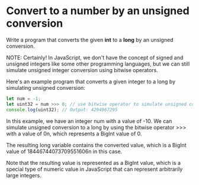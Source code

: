 # Convert to a number by an unsigned conversion
Write a program that converts the given **int** to a **long** by an unsigned conversion.


NOTE: Certainly! In JavaScript, we don't have the concept of signed and unsigned integers like some other programming languages, but we can still simulate unsigned integer conversion using bitwise operators.

Here's an example program that converts a given integer to a long by simulating unsigned conversion:

```javascript
let num = -1;
let uint32 = num >>> 0; // use bitwise operator to simulate unsigned conversion
console.log(uint32); // Output: 4294967295
```

In this example, we have an integer num with a value of -10. We can simulate unsigned conversion to a long by using the bitwise operator >>> with a value of 0n, which represents a BigInt value of 0.

The resulting long variable contains the converted value, which is a BigInt value of 18446744073709551606n in this case.

Note that the resulting value is represented as a BigInt value, which is a special type of numeric value in JavaScript that can represent arbitrarily large integers.
